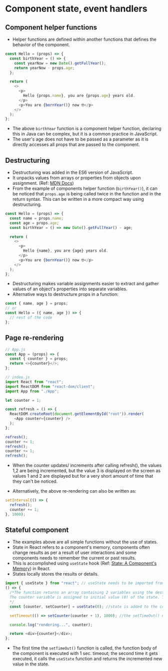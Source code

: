 # Component state, event handlers

## Component helper functions

- Helper functions are defined within another functions that defines the behavior of the component.

```js
const Hello = (props) => {
  const birthYear = () => {
    const yearNow = new Date().getFullYear();
    return yearNow - props.age;
  };

  return (
    <>
      <p>
        Hello {props.name}, you are {props.age} years old.
      </p>
      <p>You are {bornYear()} now 🤓</p>
    </>
  );
};
```

- The above `birthYear` function is a component helper function, declaring this in Java can be complex, but it is a common practice in JavaScript.
- The user's age does not have to be passed as a parameter as it is directly accesses all props that are passed to the component.

## Destructuring

- Destructuring was added in the ES6 version of JavaScript.
- It unpacks values from arrays or properties from objects upon assignment. (Ref: [MDN Docs](https://developer.mozilla.org/en-US/docs/Web/JavaScript/Reference/Operators/Destructuring_assignment))
- From the example of components helper function (`birthYear()`), it can be noticed that `props.age` is being called twice in the function and in the return syntax. This can be written in a more compact way using destructuring.

```js
const Hello = (props) => {
  const name = props.name;
  const age = props.age;
  const birthYear = () => new Date().getFullYear() - age;

  return (
    <>
      <p>
        Hello {name}, you are {age} years old.
      </p>
      <p>You are {bornYear()} now 🤓</p>
    </>
  );
};
```

- Destructuring makes variable assignments easier to extract and gather values of an object's properties into separate variables.
- Alternative ways to destructure props in a function:

```js
const { name, age } = props;
// or
const Hello = ({ name, age }) => {
  // rest of the code
};
```

## Page re-rendering

```js
// App.js
const App = (props) => {
  const { counter } = props;
  return <>{counter}</>;
};
```

```js
// index.js
import React from "react";
import ReactDOM from "react-dom/client";
import App from "./App";

let counter = 1;

const refresh = () => {
  ReactDOM.createRoot(document.getElementById("root")).render(
    <App counter={counter} />
  );
};

refresh();
counter += 1;
refresh();
counter += 1;
refresh();
```

- When the counter updates/ increments after calling refresh(), the values 1,2 are being incremented, but the value 3 is displayed on the screen as values 1 and 2 are displayed but for a very short amount of time that they can't be noticed.

- Alternatively, the above re-rendering can also be written as:

```js
setInterval(() => {
  refresh();
  counter += 1;
}, 1000);
```

## Stateful component

- The examples above are all simple functions without the use of states.
- State in React refers to a component's memory, components often change results as per a result of user interactions and some components needs to remember the current or past results.
- This is accomplished using `useState` hook (Ref: [State: A Component's Memory](https://react.dev/learn/state-a-components-memory)) in React.
- States locally stores the results or details.

```js
import { useState } from "react"; // useState needs to be imported from react to utilize state management in components
() => {
  /*The function returns an array containing 2 variables using the destructuring syntax - counter and setCounter. 
  The counter variable is assigned to initial value (0) of the state. The setCounter is assigned to the function to modify the state.
  */
  const [counter, setCounter] = useState(0); //state is added to the component and renders it with the initial value 0

  setTimeout(() => setCounter(counter + 1), 1000); //the setTimeOut() uses the modifier state variable to indicate the re-rendering of the component

  console.log("rendering...", counter);

  return <div>{counter}</div>;
};
```

- The first time the `setTimeOut()` function is called, the function body of the component is executed with 1 sec. timeout; the second time it gets executed, it calls the `useState` function and returns the incremented new value in the state.

